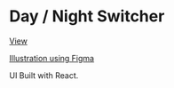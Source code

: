 # Day / Night Switcher

[View](https://admirable-gaufre-ebea0c.netlify.app) 

[Illustration using Figma](https://www.figma.com/file/R5kVyXXvSagvy9zPHmm2gm/Day-Night-Switcher?node-id=7%3A56)

UI Built with React.